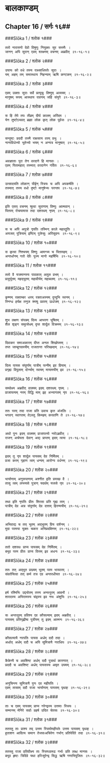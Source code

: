 बालकाण्डम्
===============================


## Chapter 16  / सर्गः १६##


###Slōka 1 / श्लोक १###


    ततो नारायणो देवो विषुणुः नियुक्तः सुर सत्तमैः ।
    जानन् अपि सुरान् एवम् श्लक्ष्णम् वचनम् अब्रवीत् ॥१-१६-१॥


###Slōka 2 / श्लोक २###


    उपायः को वधे तस्य राक्ष्साधिपतेः सुराः ।
    यम् अहम् तम् समास्थाय निहन्याम् ऋषि कण्टकम् ॥१-१६-२॥


###Slōka 3 / श्लोक ३###


    एवम् उक्ताः सुराः सर्वे प्रत्यूचुः विष्णुम् अव्ययम् ।
    मानुषम् रूपम् आस्थाय रावणम् जहि संयुगे ॥१-१६-३॥


###Slōka 4 / श्लोक ४###


    स हि तेपे तपः तीव्रम् दीर्घ कालम् अरिंदम ।
    येन तुष्टोऽभवत् ब्रह्मा लोक कृत् लोक पूर्वजः ॥१-१६-४॥


###Slōka 5 / श्लोक ५###


    सन्तुष्टः प्रददौ तस्मै राक्षसाय वरम् प्रभुः ।
    नानाविधेभ्यो भूतेभ्यो भयम् न अन्यत्र मानुषात् ॥१-१६-५॥


###Slōka 6 / श्लोक ६###


    अवज्ञाताः पुरा तेन वरदाने हि मानवाः ।
    एवम् पितामहात् तस्मात् वरदानेन गर्वितः ॥१-१६-६॥


###Slōka 7 / श्लोक ७###


    उत्सादयति लोकान् त्रीईन् स्त्रियः च अपि अपकर्षति ।
    तस्मात् तस्य वधो दृष्टो मानुषेभ्यः परन्तप ॥१-१६-७॥


###Slōka 8 / श्लोक ८###


    इति एतत् वचनम् श्रुत्वा सुराणाम् विष्णुः आत्मवान् ।
    पितरम् रोचयामास तदा दशरथम् नृपम् ॥१-१६-८॥


###Slōka 9 / श्लोक ९###


    स च अपि अपुत्रो नृपतिः तस्मिन् काले महाद्युतिः ।
    अयजत् पुत्रियाम् इष्टिम् पुत्रेप्सुः अरिसूदनः ॥१-१६-९॥


###Slōka 10 / श्लोक १०###


    स कृत्वा निश्चयम् विष्णुः आमन्त्र्य च पितामहम् ।
    अन्तर्धानम् गतो देवैः पूज्य मानो महर्षिभिः ॥१-१६-१०॥


###Slōka 11 / श्लोक ११###


    ततो वै यजमानस्य पावकात् अतुल प्रभम् ।
    प्रादुर्भूतम् महद्भूतम् महावीर्यम् महाबलम् ॥१-१६-११॥


###Slōka 12 / श्लोक १२###


    कृष्णम् रक्ताम्बर धरम् रक्ताअस्यम् दुन्दुभि स्वनम् ।
    स्निग्ध हर्यक्ष तनुज श्मश्रु प्रवरम् ऊर्धजम् ॥१-१६-१२॥


###Slōka 13 / श्लोक १३###


    शुभ लक्षण संपन्नम् दिव्य आभरण भूषितम् ।
    शैल शृङ्ग समुत्सेधम् दृप्त शार्दूल विक्रमम् ॥१-१६-१३॥


###Slōka 14 / श्लोक १४###


    दिवाकर समाअकारम् दीप्त अनल शिखोपमम् ।
    तप्त जाम्बूनदमयीम् राजतान्त परिच्छदाम् ॥१-१६-१४॥


###Slōka 15 / श्लोक १५###


    दिव्य पायस संपूर्णाम् पात्रीम् पत्नीम् इव प्रियाम् ।
    प्रगृह्य विपुलाम् दोर्भ्याम् स्वयम् मायामयीम् इव ॥१-१६-१५॥


###Slōka 16 / श्लोक १६###


    समवेक्ष्य अब्रवीत् वाक्यम् इदम् दशरथम् नृपम् ।
    प्राजापत्यम् नरम् विद्धि माम् इह अभ्यागतम् नृप ॥१-१६-१६॥


###Slōka 17 / श्लोक १७###


    ततः परम् तदा राजा प्रति उवाच कृत अंजलिः ।
    भगवन् स्वागतम् तेऽस्तु किमहम् करवाणि ते ॥१-१६-१७॥


###Slōka 18 / श्लोक १८###


    अथो पुनः इदम् वाक्यम् प्राजापत्यो नरोऽब्रवीत् ।
    राजन् अर्चयता देवान् अद्य प्राप्तम् इदम् त्वया ॥१-१६-१८॥


###Slōka 19 / श्लोक १९###


    इदम् तु नृप शार्दूल पायसम् देव निर्मितम् ।
    प्रजा करम् गृहाण त्वम् धन्यम् आरोग्य वर्धनम् ॥१-१६-१९॥


###Slōka 20 / श्लोक २०###


    भार्याणाम् अनुरूपाणाम् अश्नीत इति प्रयच्छ वै ।
    तासु त्वम् लप्स्यसे पुत्रान् यदर्थम् यजसे नृप ॥१-१६-२०॥


###Slōka 21 / श्लोक २१###


    तथा इति नृपतिः प्रीतः शिरसा प्रति गृह्य ताम् ।
    पात्रीम् देव अन्न संपूर्णाम् देव दत्ताम् हिरण्मयीम् ॥१-१६-२१॥


###Slōka 22 / श्लोक २२###


    अभिवाद्य च तत् भूतम् अद्भुतम् प्रिय दर्शनम् ।
    मुदा परमया युक्तः चकार अभिप्रदक्षिणम् ॥१-१६-२२॥


###Slōka 23 / श्लोक २३###


    ततो दशरथः प्राप्य पायसम् देव निर्मितम् ।
    बभूव परम प्रीतः प्राप्य वित्तम् इव अधनः ॥१-१६-२३॥


###Slōka 24 / श्लोक २४###


    ततः तत् अद्भुत प्रख्यम् भूतम् परम भास्वरम् ।
    संवर्तयित्वा तत् कर्म तत्र एव अन्तरधीयत ॥१-१६-२४॥


###Slōka 25 / श्लोक २५###


    हर्ष रश्मिभिः उद्द्योतम् तस्य अन्तःपुरम् आबभौ ।
    शारदस्य अभिरामस्य चंद्रस्य इव नभः अंशुभिः ॥१-१६-२५॥


###Slōka 26 / श्लोक २६###


    सः अन्तःपुरम् प्रविश्य एव कौसल्याम् इदम् अब्रवीत् ।
    पायसम् प्रतिगृह्णीष्व पुत्रीयम् तु इदम् आत्मनः ॥१-१६-२६॥


###Slōka 27 / श्लोक २७###


    कौसल्यायै नरपतिः पायस अर्धम् ददौ तदा ।
    अर्धात् अर्धम् ददौ च अपि सुमित्रायै नराधिपः ॥१-१६-२७॥


###Slōka 28 / श्लोक २८###


    कैकेय्यै च अवशिष्ट अर्धम् ददौ पुत्रार्थ कारणात् ।
    प्रददौ च अवशिष्ट अर्धम् पायसस्य अमृत उपमम् ॥१-१६-२८॥


###Slōka 29 / श्लोक २९###


    अनुचिन्त्य सुमित्रायै पुनः एव महीपतिः ।
    एवम् तासाम् ददौ राजा भार्याणाम् पायसम् पृथक् ॥१-१६-२९॥


###Slōka 30 / श्लोक ३०###


    ताः च एवम् पायसम् प्राप्य नरेन्द्रस्य उत्तमाः स्त्रियः ।
    सम्मानम् मेनिरे सर्वाः प्रहर्ष उदित चेतसः ॥१-१६-३०॥


###Slōka 31 / श्लोक ३१###


    ततस्तु ताः प्राश्य तद् उत्तम स्त्रियोमहीपतेः उत्तम पायसम् पृथक् ।
    हुताशन आदित्य समान तेजसःअचिरेण गर्भान् प्रतिपेदिरे तदा ॥१-१६-३१॥


###Slōka 32 / श्लोक ३२###


    ततस्तु राजा प्रतिवीक्ष्य ताः स्त्रियःप्ररूढ गर्भाः प्रति लब्ध मानसः ।
    बभूव हृष्टः त्रिदिवे यथा हरिःसुरेन्द्र सिद्ध ऋषि गणाभिपूजितः ॥१-१६-३२॥


